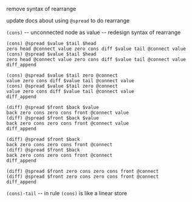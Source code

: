 remove syntax of rearrange

update docs about using `@spread` to do rearrange

`(cons)` -- unconnected node as value -- redesign syntax of rearrange

```
(cons) @spread $value $tail $head
zero head @connect value zero cons diff $value tail @connect value
(cons) @spread $value $tail $head
zero head @connect value zero cons diff $value tail @connect value
diff_append
```

```
(cons) @spread $value $tail zero @connect
value zero cons diff $value tail @connect value
(cons) @spread $value $tail zero @connect
value zero cons diff $value tail @connect value
diff_append
```

```
(diff) @spread $front $back $value
back zero cons zero cons front @connect value
(diff) @spread $front $back $value
back zero cons zero cons front @connect value
diff_append
```

```
(diff) @spread $front $back
back zero cons zero cons front @connect
(diff) @spread $front $back
back zero cons zero cons front @connect
diff_append
```

```
(diff) @spread $front zero cons zero cons front @connect
(diff) @spread $front zero cons zero cons front @connect
diff_append
```

`(cons)-tail` -- in rule `(cons)` is like a linear store
